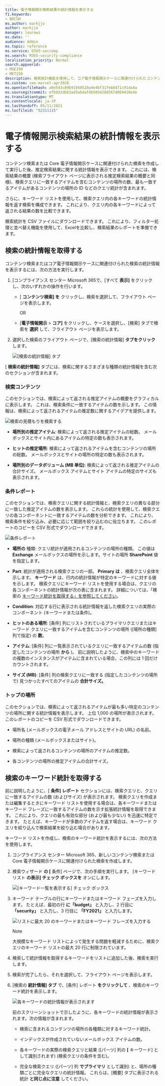 ```yaml
---
title: 電子情報開示検索結果の統計情報を表示する
f1.keywords:
- NOCSH
ms.author: markjjo
author: markjjo
manager: laurawi
ms.date: ''
audience: Admin
ms.topic: reference
ms.service: O365-seccomp
ms.search: M365-security-compliance
localization_priority: Normal
search.appverid:
- MOE150
- MET150
description: 検索統計機能を使用して、コア電子情報開示ケースに関連付けられたコンテンツ検索と検索の統計をコンプライアンス センターで表示するMicrosoft 365説明します。
ms.custom: seo-marvel-apr2020
ms.openlocfilehash: a0e543c89b91560520a4e4bf31feb8471c91da4a
ms.sourcegitcommit: efb932db63ad3ab4af4b585428d567d069410e4e
ms.translationtype: MT
ms.contentlocale: ja-JP
ms.lasthandoff: 05/11/2021
ms.locfileid: "52311115"
---
```

# <a name="view-statistics-for-ediscovery-search-results"></a>電子情報開示検索結果の統計情報を表示する

コンテンツ検索または Core 電子情報開示ケースに関連付けられた検索を作成して実行した後、推定検索結果に関する統計情報を表示できます。 これには、検索結果の概要 (検索フライアウト ページに表示される推定検索結果の概要と同様)、検索クエリに一致するアイテムを含むコンテンツの場所の数、最も一致するアイテムがあるコンテンツの場所の ID などのクエリ統計が含まれます。
  
さらに、キーワード リストを使用して、検索クエリ内の各キーワードの統計情報を返す検索を構成できます。 これにより、クエリ内の各キーワードによって返される結果の数を比較できます。
  
検索統計を CSV ファイルにダウンロードできます。 これにより、フィルター処理と並べ替え機能を使用して、Excelを比較し、検索結果のレポートを準備できます。
  
## <a name="get-statistics-for-searches"></a>検索の統計情報を取得する

コンテンツ検索またはコア電子情報開示ケースに関連付けられた検索の統計情報を表示するには、次の方法を実行します。
  
1. [コンプライアンス センター Microsoft 365で、[すべて **表示]** をクリックし、次のいずれかの操作を行います。

   - [ **コンテンツ検索] を** クリックし、検索を選択して、フライアウト ページを表示します。

     OR

   - [**電子情報開示**  >  **コア]** をクリックし、ケースを選択し、[検索] タブで検索を **選択** して、フライアウト ページを表示します。

2. 選択した検索のフライアウト ページで、[検索の統計情報] **タブをクリック** します。
  
   ![[検索の統計情報] タブ](../media/SearchStatistics1.png)

[ **検索の統計情報]** タブには、検索に関するさまざまな種類の統計情報を含む次のセクションが含まれます。

### <a name="search-content"></a>検索コンテンツ

このセクションでは、検索によって返される推定アイテムの概要をグラフィカルに表示します。 これは、検索条件に一致するアイテムの数を示します。 この情報は、検索によって返されるアイテムの推定数に関するアイデアを提供します。

![検索の見積もりを検索する](../media/SearchContentReport.png)

- **場所別の推定アイテム**: 検索によって返される推定アイテムの総数。 メールボックスとサイト内にあるアイテムの特定の数も表示されます。

- **ヒットの推定場所**: 検索によって返されるアイテムを含むコンテンツの場所の総数。 メールボックスとサイトの場所の特定の数も表示されます。

- **場所別のデータボリューム (MB 単位)**: 検索によって返される推定アイテムの合計サイズ。 メールボックス アイテムとサイト アイテムの特定のサイズも表示されます。

### <a name="condition-report"></a>条件レポート

このセクションでは、検索クエリに関する統計情報と、検索クエリの異なる部分に一致した推定アイテムの数を表示します。 これらの統計を使用して、検索クエリの各コンポーネントに一致するアイテムの数を分析できます。 これにより、検索条件を絞り込み、必要に応じて範囲を絞り込むのに役立ちます。 このレポートのコピーを CSV 形式でダウンロードできます。

![条件レポート](../media/SearchContentReportNoKeywordList.png)

- **場所の** 種類: クエリ統計が適用されるコンテンツの場所の種類。 この値は **Exchange** メールボックスの場所を示します。サイトの場所 **SharePoint** 値を指定します。

- **Part**: 統計が適用される検索クエリの一部。 **Primary は** 、検索クエリ全体を示します。 **キーワード** は、行内の統計情報が特定のキーワードに対する値を示します。 検索クエリにキーワード リストを使用する場合は、クエリの各コンポーネントの統計情報が次の表に含まれます。 詳細については、「検索の [キーワード統計を取得する」を参照してください](#get-keyword-statistics-for-searches)。

- **Condition**: 対応する行に表示される統計情報を返した検索クエリの実際のコンポーネント (キーワードまたは条件)。

- **ヒットのある場所**: [条件] 列にリストされているプライマリクエリまたはキーワード クエリに一致するアイテムを含むコンテンツの場所 ([場所の種類] 列で指定) の **数**。

- **アイテム**: [条件] 列に一覧表示されているクエリに一致するアイテムの数 (指定したコンテンツの場所 **から** )。 前に説明したように、検索中のキーワードの複数のインスタンスがアイテムに含まれている場合、この列には 1 回だけカウントされます。

- **サイズ (MB)**: [条件] 列の検索クエリに一致する (指定したコンテンツの場所で) 見つかったすべてのアイテムの **合計サイズ。**

### <a name="top-locations"></a>トップの場所

このセクションでは、検索によって返されるアイテムが最も多い特定のコンテンツの場所に関する統計情報を表示します。 上位 1,000 の場所が表示されます。 このレポートのコピーを CSV 形式でダウンロードできます。

- 場所名 (メールボックスの電子メール アドレスとサイトの URL) の名前。

- 場所の種類 (メールボックスまたはサイト)。

- 検索によって返されるコンテンツの場所のアイテムの推定数。

- 各コンテンツの場所の推定アイテムの合計サイズ。

## <a name="get-keyword-statistics-for-searches"></a>検索のキーワード統計を取得する

前に説明したように、[ **条件] レポート** セクションには、検索クエリと、クエリに一致するアイテムの数 (およびサイズ) が表示されます。 検索クエリを作成または編集するときにキーワード リストを使用する場合は、各キーワードまたはキーワード フレーズに一致するアイテムの数を示す拡張統計情報を取得できます。 これにより、クエリの最も有効な部分 (および最も少ない) を迅速に特定できます。 たとえば、キーワードが多数のアイテムを返す場合は、キーワード クエリを絞り込んで検索結果を絞り込む場合があります。

キーワード リストを作成し、検索のキーワード統計を表示するには、次の方法を使用します。
  
1. コンプライアンス センター Microsoft 365、新しいコンテンツ検索または Core 電子情報開示ケースに関連付けられた検索を作成します。

2. 検索ウィザード **の [** 条件] ページで、次の手順を実行します。 [キーワード リスト **の表示] チェック ボックスを** オンにします。

   ![[キーワード一覧を表示する] チェック ボックス](../media/SearchKeywordsList1.png)

3. キーワード テーブルの行にキーワードまたはキーワード フェーズを入力します。 たとえば、最初の行 **に「budget」** と入力し、2 行目に **「security」** と入力し、3 行目に **「FY2021」** と入力します。

   ![リストに最大 20 のキーワードまたはキーワード フレーズを入力する](../media/SearchKeywordsList2.png)

   > [!NOTE]
   > 大規模なキーワード リストによって発生する問題を軽減するために、検索クエリのキーワード リストの最大 20 行に制限されています。

4. 検索して統計情報を取得するキーワードをリストに追加した後、検索を実行します。

5. 検索が完了したら、それを選択して、フライアウト ページを表示します。

6. [検索の **統計情報] タブ** で、[条件] レポート **をクリックして** 、検索のキーワード統計を表示します。

    ![各キーワードの統計情報が表示されます](../media/SearchKeywordsList3.png)
  
    前のスクリーンショットで示したように、各キーワードの統計情報が表示されます。次の情報が含まれます。

    - 検索に含まれるコンテンツの場所の各種類に対するキーワード統計。

    - インデックスが作成されていないメールボックス アイテムの数。

    - 各キーワードの実際の検索クエリと結果 ([パーツ] 列の **[** キーワード] として識別されます) (検索クエリの条件を含む)。

    - 完全な検索クエリ ([パーツ] 列 **でプライマリ** として識別) と、場所の種類ごとに完全なクエリの統計情報。 これらは、[概要] タブに表示される統計 **と同じ点に注意** してください。

